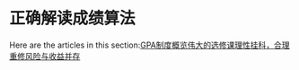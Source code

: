 # 正确解读成绩算法

Here are the articles in this section:[GPA制度概览](https://survivesjtu.gitbook.io/survivesjtumanual/sheng-cun-ji-qiao/zheng-que-jie-du-cheng-ji-suan-fa/gpa-zhi-du-gai-lan)[伟大的选修课](https://survivesjtu.gitbook.io/survivesjtumanual/sheng-cun-ji-qiao/zheng-que-jie-du-cheng-ji-suan-fa/wei-da-de-xuan-xiu-ke)[理性挂科，合理重修](https://survivesjtu.gitbook.io/survivesjtumanual/sheng-cun-ji-qiao/zheng-que-jie-du-cheng-ji-suan-fa/li-xing-gua-ke-he-li-zhong-xiu)[风险与收益并存](https://survivesjtu.gitbook.io/survivesjtumanual/sheng-cun-ji-qiao/zheng-que-jie-du-cheng-ji-suan-fa/feng-xian-yu-shou-yi-bing-cun)

